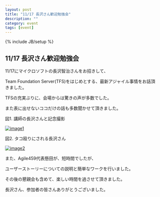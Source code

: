 ```yaml
---
layout: post
title: "11/17 長沢さん歓迎勉強会"
description: ""
category: event
tags: [event]
---
```

{% include JB/setup %}


## 11/17 長沢さん歓迎勉強会

11/17にマイクロソフトの長沢智治さんをお招きして、

Team Foundation Server(TFS)をはじめとする、最新アジャイル事情をお話頂きました。

TFSの充実ぶりに、会場からは驚きの声が多数でした。

また表に出せないココだけの話も多数聞かせて頂きました。


図1. 講師の長沢さんと記念撮影

[![image1](http://farm8.staticflickr.com/7021/6682561069_f70726cba0_m.jpg)](http://www.flickr.com/photos/kakeda/6682561069/)

図2. タコ殴りにされる長沢さん

[![image2](http://farm8.staticflickr.com/7155/6682561531_c1ecf3fecc_m.jpg)](http://www.flickr.com/photos/kakeda/6682561531/)


また、Agile459代表懸田が、短時間でしたが、

ユーザーストーリーについての説明と簡単なワークを行いました。

その後の懇親会も含めて、楽しい時間を過させて頂きました。

長沢さん、参加者の皆さんありがとうございました。

